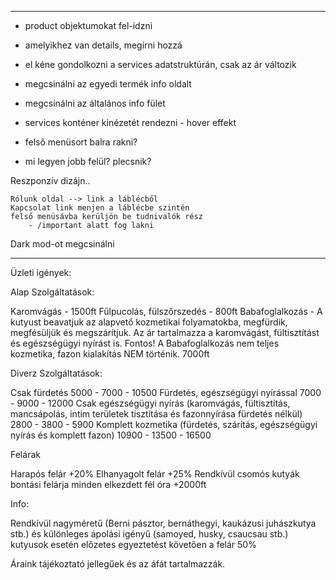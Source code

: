 
-----------------------------------------------

  - product objektumokat fel-idzni
  - amelyikhez van details, megírni hozzá

  - el kéne gondolkozni a services adatstruktúrán, csak az ár változik  

  - megcsinálni az egyedi termék info oldalt
  - megcsinálni az általános info fület 
  - services konténer kinézetét rendezni
        - hover effekt
  - felső menüsort balra rakni? 
  - mi legyen jobb felül? plecsnik? 

  Reszponzív dizájn..

    Rólunk oldal --> link a láblécből
    Kapcsolat link menjen a láblécbe szintén 
    felső menüsávba kerüljön be tudnivalók rész
        - /important alatt fog lakni

  Dark mod-ot megcsinálni 
  

 ---------------------------------------------   


Üzleti igények: 

Alap Szolgáltatások: 

Karomvágás - 1500ft
Fülpucolás, fülszőrszedés - 800ft
Babafoglalkozás - A kutyust beavatjuk az alapvető kozmetikai folyamatokba, megfürdik, megfésüljük és megszárítjuk. Az ár tartalmazza a karomvágást, fültisztítást és egészségügyi nyírást is.
Fontos! A Babafoglalkozás nem teljes kozmetika, fazon kialakítás NEM történik. 7000ft

Diverz Szolgáltatások:

Csak fürdetés 5000 - 7000 - 10500
Fürdetés, egészségügyi nyírással 7000 - 9000 - 12000
Csak egészségügyi nyírás (karomvágás, fültisztítás, mancsápolás, intim területek tisztítása és fazonnyírása fürdetés nélkül) 2800 - 3800 - 5900
Komplett kozmetika (fürdetés, szárítás, egészségügyi nyírás és komplett fazon) 10900 - 13500 - 16500

Felárak

Harapós felár +20%
Elhanyagolt felár +25%
Rendkívül csomós kutyák bontási felárja minden elkezdett fél óra +2000ft

Info: 

Rendkívül nagyméretű (Berni pásztor, bernáthegyi, kaukázusi juhászkutya stb.) és különleges ápolási igényű (samoyed, husky, csaucsau stb.) kutyusok esetén előzetes egyeztetést követően a felár 50%




Áraink tájékoztató jellegűek és az áfát tartalmazzák.
